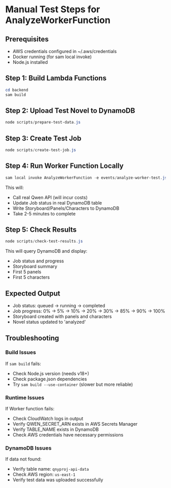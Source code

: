 # Manual Test Steps for AnalyzeWorkerFunction

## Prerequisites
- AWS credentials configured in ~/.aws/credentials
- Docker running (for sam local invoke)
- Node.js installed

## Step 1: Build Lambda Functions
```powershell
cd backend
sam build
```

## Step 2: Upload Test Novel to DynamoDB
```powershell
node scripts/prepare-test-data.js
```

## Step 3: Create Test Job
```powershell
node scripts/create-test-job.js
```

## Step 4: Run Worker Function Locally
```powershell
sam local invoke AnalyzeWorkerFunction -e events/analyze-worker-test.json
```

This will:
- Call real Qwen API (will incur costs)
- Update Job status in real DynamoDB table
- Write Storyboard/Panels/Characters to DynamoDB
- Take 2-5 minutes to complete

## Step 5: Check Results
```powershell
node scripts/check-test-results.js
```

This will query DynamoDB and display:
- Job status and progress
- Storyboard summary
- First 5 panels
- First 5 characters

## Expected Output
- Job status: queued → running → completed
- Job progress: 0% → 5% → 10% → 20% → 30% → 85% → 90% → 100%
- Storyboard created with panels and characters
- Novel status updated to 'analyzed'

## Troubleshooting

### Build Issues
If `sam build` fails:
- Check Node.js version (needs v18+)
- Check package.json dependencies
- Try `sam build --use-container` (slower but more reliable)

### Runtime Issues
If Worker function fails:
- Check CloudWatch logs in output
- Verify QWEN_SECRET_ARN exists in AWS Secrets Manager
- Verify TABLE_NAME exists in DynamoDB
- Check AWS credentials have necessary permissions

### DynamoDB Issues
If data not found:
- Verify table name: `qnyproj-api-data`
- Check AWS region: `us-east-1`
- Verify test data was uploaded successfully
